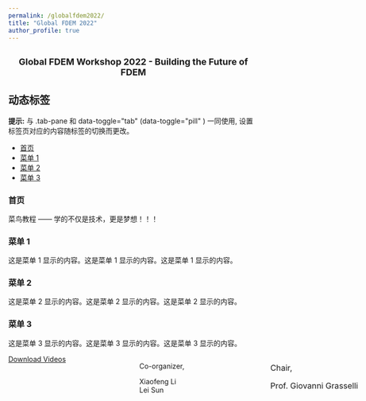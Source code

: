 ```yaml
---
permalink: /globalfdem2022/
title: "Global FDEM 2022"
author_profile: true
---
```




<center><h2><font size ="4">Global FDEM Workshop 2022 - Building the Future of FDEM</font></h2></center>



<html>
<head>
	<meta charset="utf-8">
    <title>Bootstrap 实例 - 标签页与胶囊式标签页</title>
	<link rel="stylesheet" href="https://cdn.staticfile.org/twitter-bootstrap/3.3.7/css/bootstrap.min.css">
	<script src="https://cdn.staticfile.org/jquery/2.1.1/jquery.min.js"></script>
	<script src="https://cdn.staticfile.org/twitter-bootstrap/3.3.7/js/bootstrap.min.js"></script>
</head>
<body>

<div class="container">
  <h2>动态标签</h2>
  <p><strong>提示:</strong> 与 .tab-pane 和 data-toggle="tab" (data-toggle="pill" ) 一同使用, 设置标签页对应的内容随标签的切换而更改。</p>
  <ul class="nav nav-tabs">
    <li class="active"><a data-toggle="tab" href="#home">首页</a></li>
    <li><a data-toggle="tab" href="#menu1">菜单 1</a></li>
    <li><a data-toggle="tab" href="#menu2">菜单 2</a></li>
    <li><a data-toggle="tab" href="#menu3">菜单 3</a></li>
  </ul>

  <div class="tab-content">
    <div id="home" class="tab-pane fade in active">
      <h3>首页</h3>
      <p>菜鸟教程 —— 学的不仅是技术，更是梦想！！！</p>
    </div>
    <div id="menu1" class="tab-pane fade">
      <h3>菜单 1</h3>
      <p>这是菜单 1 显示的内容。这是菜单 1 显示的内容。这是菜单 1 显示的内容。</p>
    </div>
    <div id="menu2" class="tab-pane fade">
      <h3>菜单 2</h3>
      <p>这是菜单 2 显示的内容。这是菜单 2 显示的内容。这是菜单 2 显示的内容。</p>
    </div>
    <div id="menu3" class="tab-pane fade">
      <h3>菜单 3</h3>
      <p>这是菜单 3 显示的内容。这是菜单 3 显示的内容。这是菜单 3 显示的内容。</p>
    </div>
  </div>
</div>

</body>
</html>








<div class="container">
  <div style="width:800px;text-align:justify;">
    <div style="width:33%;float:left;">
        <a button type="button" class="btn btn-info btn-lg active" href="https://geogroup.utoronto.ca/global-fdem-2022/global-fdem-2022-download-page">Download Videos</button></a>
    </div>
    <div style="width:33%;height:400px;float:left;">
        <p>Co-organizer,</p><p>Xiaofeng Li<br />Lei Sun</p>	
    </div>
	<div style="width:33%;height:400px;float:left;">
        <p style="font-size: 16.184px;" align="left">Chair,</p><p style="font-size: 16.184px;">Prof. Giovanni Grasselli</p>
    </div>
  </div>
</div>